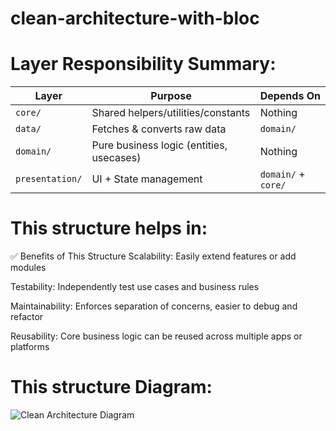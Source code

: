 # clean-architecture-with-bloc



# Layer Responsibility Summary:

| Layer           | Purpose                                  | Depends On          |
| --------------- | ---------------------------------------- | ------------------- |
| `core/`         | Shared helpers/utilities/constants       | Nothing             |
| `data/`         | Fetches & converts raw data              | `domain/`           |
| `domain/`       | Pure business logic (entities, usecases) | Nothing             |
| `presentation/` | UI + State management                    | `domain/` + `core/` |


# This structure helps in:
✅ Benefits of This Structure
Scalability: Easily extend features or add modules

Testability: Independently test use cases and business rules

Maintainability: Enforces separation of concerns, easier to debug and refactor

Reusability: Core business logic can be reused across multiple apps or platforms

# This structure Diagram:
![Clean Architecture Diagram](https://raw.githubusercontent.com/AbdullahAlfaraj/clean-architecture-with-bloc/main/clean_architecture_diagram.png)

